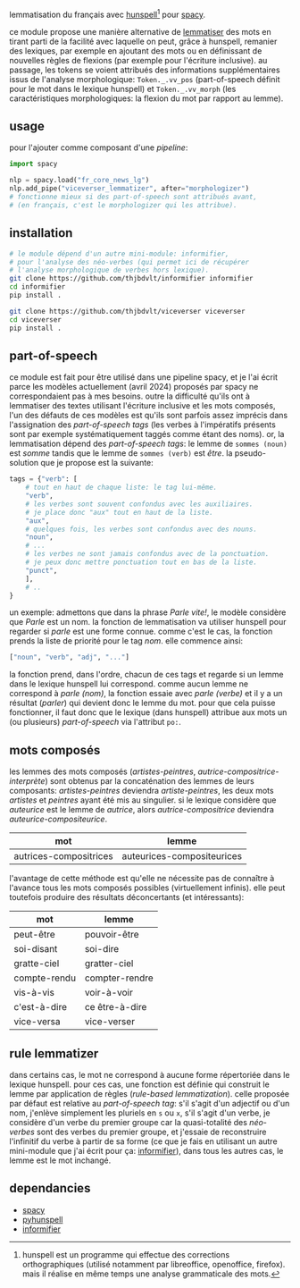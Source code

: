 lemmatisation du français avec [hunspell](http://hunspell.github.io/)[^1] pour [spacy](https://spacy.io/api).

ce module propose une manière alternative de [lemmatiser](https://spacy.io/api/lemmatizer) des mots en tirant parti de la facilité avec laquelle on peut, grâce à hunspell, remanier des lexiques, par exemple en ajoutant des mots ou en définissant de nouvelles règles de flexions (par exemple pour l'écriture inclusive). au passage, les tokens se voient attribués des informations supplémentaires issus de l'analyse morphologique: `Token._.vv_pos` (part-of-speech définit pour le mot dans le lexique hunspell) et `Token._.vv_morph` (les caractéristiques morphologiques: la flexion du mot par rapport au lemme).

usage
-----

pour l'ajouter comme composant d'une _pipeline_:

```python
import spacy

nlp = spacy.load("fr_core_news_lg")
nlp.add_pipe("viceverser_lemmatizer", after="morphologizer")
# fonctionne mieux si des part-of-speech sont attribués avant,
# (en français, c'est le morphologizer qui les attribue).
```

installation
------------

```bash
# le module dépend d'un autre mini-module: informifier,
# pour l'analyse des néo-verbes (qui permet ici de récupérer 
# l'analyse morphologique de verbes hors lexique).
git clone https://github.com/thjbdvlt/informifier informifier
cd informifier
pip install .

git clone https://github.com/thjbdvlt/viceverser viceverser
cd viceverser
pip install .
```

[^1]: hunspell est un programme qui effectue des corrections orthographiques (utilisé notamment par libreoffice, openoffice, firefox). mais il réalise en même temps une analyse grammaticale des mots.

part-of-speech
--------------

ce module est fait pour être utilisé dans une pipeline spacy, et je l'ai écrit parce les modèles actuellement (avril 2024) proposés par spacy ne correspondaient pas à mes besoins. outre la difficulté qu'ils ont à lemmatiser des textes utilisant l'écriture inclusive et les mots composés, l'un des défauts de ces modèles est qu'ils sont parfois assez imprécis dans l'assignation des _part-of-speech tags_ (les verbes à l'impératifs présents sont par exemple systématiquement taggés comme étant des noms). or, la lemmatisation dépend des _part-of-speech tags_: le lemme de `sommes (noun)` est _somme_ tandis que le lemme de `sommes (verb)` est _être_.
la pseudo-solution que je propose est la suivante:

```python
tags = {"verb": [
    # tout en haut de chaque liste: le tag lui-même.
    "verb", 
    # les verbes sont souvent confondus avec les auxiliaires.
    # je place donc "aux" tout en haut de la liste.
    "aux",
    # quelques fois, les verbes sont confondus avec des nouns.
    "noun",  
    # ...
    # les verbes ne sont jamais confondus avec de la ponctuation.
    # je peux donc mettre ponctuation tout en bas de la liste.
    "punct",
    ],
    # ..
}
```

un exemple: admettons que dans la phrase _Parle vite!_, le modèle considère que _Parle_ est un nom. la fonction de lemmatisation va utiliser hunspell pour regarder si _parle_ est une forme connue. comme c'est le cas, la fonction prends la liste de priorité pour le tag _nom_. elle commence ainsi:

```python
["noun", "verb", "adj", "..."]
```

la fonction prend, dans l'ordre, chacun de ces tags et regarde si un lemme dans le lexique hunspell lui correspond. comme aucun lemme ne correspond à _parle (nom)_, la fonction essaie avec _parle (verbe)_ et il y a un résultat (_parler_) qui devient donc le lemme du mot. pour que cela puisse fonctionner, il faut donc que le lexique (dans hunspell) attribue aux mots un (ou plusieurs) _part-of-speech_ via l'attribut `po:`.

mots composés
-------------

les lemmes des mots composés (_artistes-peintres_, _autrice-compositrice-interprète_) sont obtenus par la concaténation des lemmes de leurs composants: _artistes-peintres_ deviendra _artiste-peintres_, les deux mots _artistes_ et _peintres_ ayant été mis au singulier. si le lexique considère que _auteurice_ est le lemme de _autrice_, alors _autrice-compositrice_ deviendra _auteurice-compositeurice_.

| mot          | lemme          |
| --           | --             |
|autrices-compositrices|auteurices-compositeurices|

l'avantage de cette méthode est qu'elle ne nécessite pas de connaître à l'avance tous les mots composés possibles (virtuellement infinis). elle peut toutefois produire des résultats déconcertants (et intéressants):

| mot          | lemme          |
| --           | --             |
| peut-être    | pouvoir-être   |
| soi-disant   | soi-dire       |
| gratte-ciel  | gratter-ciel   |
| compte-rendu | compter-rendre |
| vis-à-vis    | voir-à-voir    |
| c'est-à-dire | ce être-à-dire |
| vice-versa   | vice-verser    |

rule lemmatizer
---------------

dans certains cas, le mot ne correspond à aucune forme répertoriée dans le lexique hunspell. pour ces cas, une fonction est définie qui construit le lemme par application de règles (_rule-based lemmatization_). celle proposée par défaut est relative au _part-of-speech tag_: s'il s'agit d'un adjectif ou d'un nom, j'enlève simplement les pluriels en `s` ou `x`, s'il s'agit d'un verbe, je considère d'un verbe du premier groupe car la quasi-totalité des _néo-verbes_ sont des verbes du premier groupe, et j'essaie de reconstruire l'infinitif du verbe à partir de sa forme (ce que je fais en utilisant un autre mini-module que j'ai écrit pour ça: [informifier](https://github.com/thjbdvlt/informifier)), dans tous les autres cas, le lemme est le mot inchangé.

dependancies
------------

- [spacy](https://spacy.io/api)
- [pyhunspell](https://github.com/pyhunspell/pyhunspell)
- [informifier](https://github.com/thjbdvlt/informifier)
